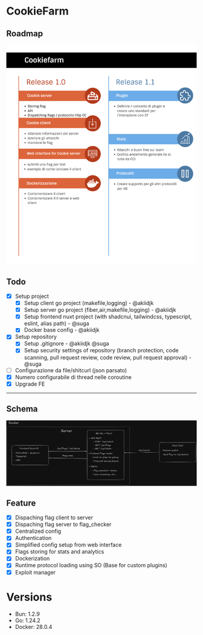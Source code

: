 # CookieFarm

## Roadmap

![Roadmap](images/roadmap.png)

## Todo

- [x] Setup project
  - [x] Setup client go project (makefile,logging) - @akiidjk
  - [x] Setup server go project (fiber,air,makefile,logging) - @akiidjk
  - [x] Setup frontend nuxt project (with shadcnui, tailwindcss, typescript, eslint, alias path) - @suga
  - [x] Docker base config - @akiidjk
- [x] Setup repository
  - [x] Setup .gitignore - @akiidjk @suga
  - [x] Setup security settings of repository (branch protection, code scanning, pull request review, code review, pull request approval) - @suga
- [ ] Configurazione da file/shitcurl (json parsato)
- [x] Numero configurabile di thread nelle coroutine
- [x] Upgrade FE

---

## Schema

![Schema](images/schema.png)


## Feature

- [x] Dispaching flag client to server
- [x] Dispaching flag server to flag_checker
- [x] Centralized config
- [x] Authentication
- [x] Simplified config setup from web interface
- [x] Flags storing for stats and analytics
- [x] Dockerization
- [x] Runtime protocol loading using SO (Base for custom plugins)
- [x] Exploit manager

# Versions

- Bun: 1.2.9
- Go: 1.24.2
- Docker: 28.0.4
